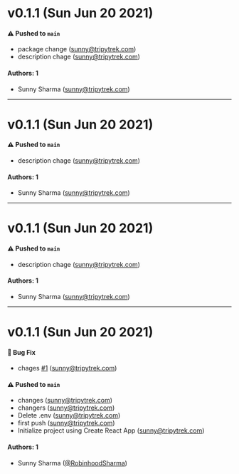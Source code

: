 # v0.1.1 (Sun Jun 20 2021)

#### ⚠️ Pushed to `main`

- package change (sunny@tripytrek.com)
- description chage (sunny@tripytrek.com)

#### Authors: 1

- Sunny Sharma (sunny@tripytrek.com)

---

# v0.1.1 (Sun Jun 20 2021)

#### ⚠️ Pushed to `main`

- description chage (sunny@tripytrek.com)

#### Authors: 1

- Sunny Sharma (sunny@tripytrek.com)

---

# v0.1.1 (Sun Jun 20 2021)

#### ⚠️ Pushed to `main`

- description chage (sunny@tripytrek.com)

#### Authors: 1

- Sunny Sharma (sunny@tripytrek.com)

---

# v0.1.1 (Sun Jun 20 2021)

#### 🐛 Bug Fix

- chages [#1](https://github.com/intellicar/phoenix-design-system/pull/1) (sunny@tripytrek.com)

#### ⚠️ Pushed to `main`

- changes (sunny@tripytrek.com)
- changers (sunny@tripytrek.com)
- Delete .env (sunny@tripytrek.com)
- first push (sunny@tripytrek.com)
- Initialize project using Create React App (sunny@tripytrek.com)

#### Authors: 1

- Sunny Sharma ([@RobinhoodSharma](https://github.com/RobinhoodSharma))
